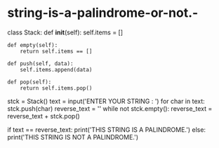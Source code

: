 # string-is-a-palindrome-or-not.-
class Stack:
    def   __init__(self):
        self.items = []
 
    def empty(self):
        return self.items == []
 
    def push(self, data):
        self.items.append(data)
 
    def pop(self):
        return self.items.pop()
stck = Stack()
text = input('ENTER YOUR STRING : ')
for char in text:
    stck.push(char)
    reverse_text = ''
while not stck.empty():
    reverse_text = reverse_text + stck.pop()
 
if text == reverse_text:
    print('THIS STRING IS A PALINDROME.')
else:
    print('THIS STRING IS NOT A PALINDROME.')
